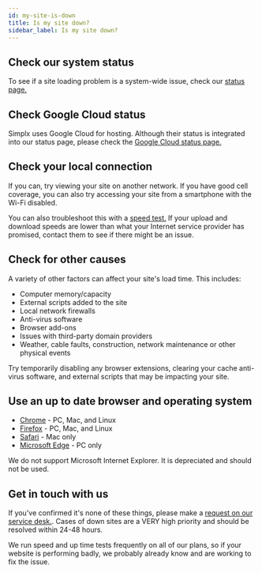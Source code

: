 ```yaml
---
id: my-site-is-down
title: Is my site down?
sidebar_label: Is my site down?
---
```


## Check our system status

To see if a site loading problem is a system-wide issue, check our [status page.](https://jessicasutherlanddesign.statuspage.io/) 

## Check Google Cloud status

Simplx uses Google Cloud for hosting. Although their status is integrated into our status page, please check the [Google Cloud status page.](https://status.cloud.google.com/)

## Check your local connection

If you can, try viewing your site on another network. If you have good cell coverage, you can also try accessing your site from a smartphone with the Wi-Fi disabled.

You can also troubleshoot this with a [speed test.](http://speedtest.net) If your upload and download speeds are lower than what your Internet service provider has promised, contact them to see if there might be an issue.

## Check for other causes

A variety of other factors can affect your site's load time. This includes:

- Computer memory/capacity
- External scripts added to the site
- Local network firewalls
- Anti-virus software
- Browser add-ons
- Issues with third-party domain providers
- Weather, cable faults, construction, network maintenance or other physical events

Try temporarily disabling any browser extensions, clearing your cache anti-virus software, and external scripts that may be impacting your site.

## Use an up to date browser and operating system

- [Chrome](http://www.google.com/chrome/) - PC, Mac, and Linux
- [Firefox](https://www.mozilla.org/firefox/new/) - PC, Mac, and Linux
- [Safari](http://www.apple.com/safari/) - Mac only
- [Microsoft Edge](https://www.microsoft.com/windows/microsoft-edge) - PC only

We do not support Microsoft Internet Explorer. It is depreciated and should not be used.

## Get in touch with us

If you've confirmed it's none of these things, please make a [request on our service desk.](https://jsjsjs.atlassian.net/servicedesk/customer/portal/1). Cases of down sites are a VERY high priority and should be resolved within 24-48 hours.

We run speed and up time tests frequently on all of our plans, so if your website is performing badly, we probably already know and are working to fix the issue.